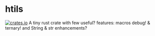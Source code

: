 # htils
[![crates.io](https://img.shields.io/crates/v/htils.svg)](https://crates.io/crates/htils)
A tiny rust crate with few useful? features: macros debug! & ternary! and String & str enhancements?
